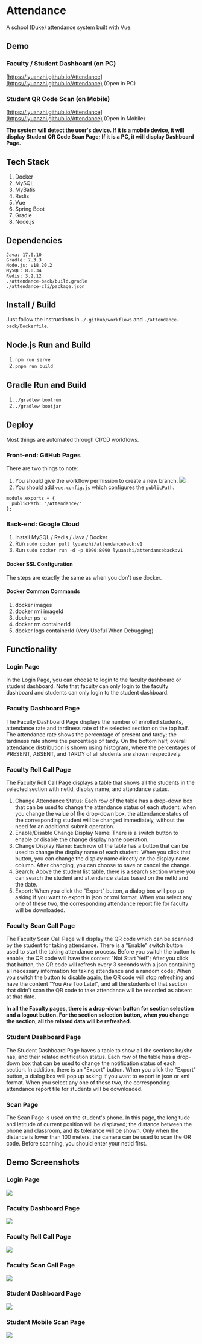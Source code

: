 # Attendance
A school (Duke) attendance system built with Vue.

## Demo
### Faculty / Student Dashboard (on PC)
[https://lyuanzhi.github.io/Attendance](https://lyuanzhi.github.io/Attendance) (Open in PC)
### Student QR Code Scan (on Mobile)
[https://lyuanzhi.github.io/Attendance](https://lyuanzhi.github.io/Attendance) (Open in Mobile)

**The system will detect the user's device. If it is a mobile device, it will display Student QR Code Scan Page; If it is a PC, it will display Dashboard Page.**

## Tech Stack
1. Docker
2. MySQL
3. MyBatis
4. Redis
5. Vue
6. Spring Boot
7. Gradle
8. Node.js

## Dependencies
```
Java: 17.0.10
Gradle: 7.3.3
Node.js: v18.20.2
MySQL: 8.0.34
Redis: 3.2.12
./attendance-back/build.gradle
./attendance-cli/package.json
```

## Install / Build
Just follow the instructions in ```./.github/workflows``` and ```./attendance-back/Dockerfile```.

## Node.js Run and Build
1. ```npm run serve```
2. ```pnpm run build```

## Gradle Run and Build
1. ```./gradlew bootrun```
2. ```./gradlew bootjar```

## Deploy
Most things are automated through CI/CD workflows.

### Front-end: GitHub Pages
There are two things to note:
1. You should give the workflow permission to create a new branch.
![](imgs/deploynote1.png)
2. You should add ```vue.config.js``` which configures the ```publicPath```.
```
module.exports = {
  publicPath: '/Attendance/'
};
```

### Back-end: Google Cloud
1. Install MySQL / Redis / Java / Docker
2. Run ```sudo docker pull lyuanzhi/attendanceback:v1```
3. Run ```sudo docker run -d -p 8090:8090 lyuanzhi/attendanceback:v1```

#### Docker SSL Configuration
The steps are exactly the same as when you don't use docker.

#### Docker Common Commands
1. docker images
2. docker rmi imageId
3. docker ps -a
4. docker rm containerId
5. docker logs containerId (Very Useful When Debugging)

## Functionality
### Login Page
In the Login Page, you can choose to login to the faculty dashboard or student dashboard. Note that faculty can only login to the faculty dashboard and students can only login to the student dashboard.

### Faculty Dashboard Page
The Faculty Dashboard Page displays the number of enrolled students, attendance rate and tardiness rate of the selected section on the top half. The attendance rate shows the percentage of present and tardy; the tardiness rate shows the percentage of tardy. On the bottom half, overall attendance distribution is shown using histogram, where the percentages of PRESENT, ABSENT, and TARDY of all students are shown respectively.

### Faculty Roll Call Page
The Faculty Roll Call Page displays a table that shows all the students in the selected section with netId, display name, and attendance status.
1. Change Attendance Status: Each row of the table has a drop-down box that can be used to change the attendance status of each student. when you change the value of the drop-down box, the attendance status of the corresponding student will be changed immediately, without the need for an additional submit operation.
2. Enable/Disable Change Display Name: There is a switch button to enable or disable the change display name operation.
3. Change Display Name: Each row of the table has a button that can be used to change the display name of each student. When you click that button, you can change the display name directly on the display name column. After changing, you can choose to save or cancel the change.
4. Search: Above the student list table, there is a search section where you can search the student and attendance status based on the netId and the date.
5. Export: When you click the "Export" button, a dialog box will pop up asking if you want to export in json or xml format. When you select any one of these two, the corresponding attendance report file for faculty will be downloaded.

### Faculty Scan Call Page
The Faculty Scan Call Page will display the QR code which can be scanned by the student for taking attendance. There is a "Enable" switch button used to start the taking attendance process. Before you switch the button to enable, the QR code will have the content "Not Start Yet!"; After you click that button, the QR code will refresh every 3 seconds with a json containing all necessary information for taking attendance and a random code; When you switch the button to disable again, the QR code will stop refreshing and have the content "You Are Too Late!", and all the students of that section that didn’t scan the QR code to take attendance will be recorded as absent at that date.

**In all the Faculty pages, there is a drop-down button for section selection and a logout button. For the section selection button, when you change the section, all the related data will be refreshed.**

### Student Dashboard Page
The Student Dashboard Page haves a table to show all the sections he/she has, and their related notification status. Each row of the table has a drop-down box that can be used to change the notification status of each section. In addition, there is an "Export" button. When you click the "Export" button, a dialog box will pop up asking if you want to export in json or xml format. When you select any one of these two, the corresponding attendance report file for students will be downloaded.

### Scan Page
The Scan Page is used on the student's phone. In this page, the longitude and latitude of current position will be displayed; the distance between the phone and classroom, and its tolerance will be shown. Only when the distance is lower than 100 meters, the camera can be used to scan the QR code. Before scanning, you should enter your netId first.

## Demo Screenshots
### Login Page
![](imgs/login.png)

### Faculty Dashboard Page
![](imgs/facultydashboard.png)

### Faculty Roll Call Page
![](imgs/rollcall.png)

### Faculty Scan Call Page
![](imgs/scancall.png)

### Student Dashboard Page
![](imgs/studentbashboard.png)

### Student Mobile Scan Page
![](imgs/mobilescan.png)
